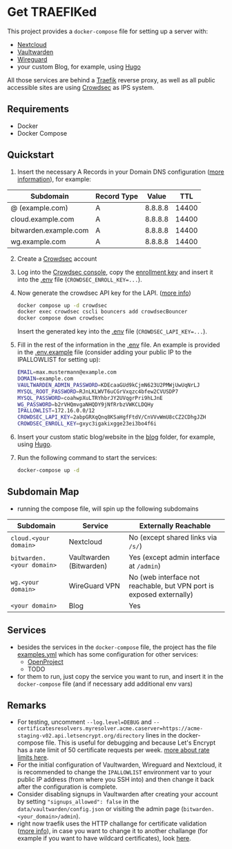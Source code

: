 # Get TRAEFIKed

This project provides a `docker-compose` file for setting up a server with:

- [Nextcloud](https://nextcloud.com/)
- [Vaultwarden](https://github.com/dani-garcia/vaultwarden)
- [Wireguard](https://github.com/wg-easy/wg-easy)
- your custom Blog, for example, using [Hugo](https://gohugo.io/)

All those services are behind a [Traefik](https://traefik.io/) reverse proxy, as well as all public accessible sites are using [Crowdsec](https://www.crowdsec.net/) as IPS system.

## Requirements

- Docker
- Docker Compose

## Quickstart

1. Insert the necessary A Records in your Domain DNS configuration ([more information](https://www.cloudflare.com/learning/dns/dns-records/dns-a-record/)), for example:

| Subdomain               | Record Type | Value       | TTL   |
|-------------------------|-------------|-------------|-------|
| @ (example.com)         | A           | 8.8.8.8     | 14400 |
| cloud.example.com       | A           | 8.8.8.8     | 14400 |
| bitwarden.example.com   | A           | 8.8.8.8     | 14400 |
| wg.example.com          | A           | 8.8.8.8     | 14400 |
2. Create a [Crowdsec](https://www.crowdsec.net/) account 
3. Log into the [Crowdsec console](https://app.crowdsec.net), copy the [enrollment key](https://docs.crowdsec.net/u/getting_started/post_installation/console/#engines-page) and insert it into the [.env](.env) file (`CROWDSEC_ENROLL_KEY=...`).
4. Now generate the crowdsec API key for the LAPI. ([more info](https://plugins.traefik.io/plugins/6335346ca4caa9ddeffda116/crowdsec-bouncer-traefik-plugin))
   ```bash
   docker compose up -d crowdsec
   docker exec crowdsec cscli bouncers add crowdsecBouncer
   docker compose down crowdsec
   ```
   Insert the generated key into the [.env](.env) file (`CROWDSEC_LAPI_KEY=...`).


4. Fill in the rest of the information in the [.env](.env) file. An example is provided in the [.env.example](.env.example) file (consider adding your public IP to the IPALLOWLIST for setting up):
   ```bash
   EMAIL=max.mustermann@example.com
   DOMAIN=example.com
   VAULTWARDEN_ADMIN_PASSWORD=KDEcaaGUd9kCjmN623U2PMWjUwUqNrLJ
   MYSQL_ROOT_PASSWORD=RJnLKLWVT6uCGrVxqzc4bfew2CVUSDP7
   MYSQL_PASSWORD=coahwpXuLTRYhbrJY2UVqgrPri9hLJnE
   WG_PASSWORD=b2rVHQmvgaNHQDY9jNfRrbzVWKCLDQHy
   IPALLOWLIST=172.16.0.0/12
   CROWDSEC_LAPI_KEY=2abpGRXqQnq8KSaHgfFtdV/CnVVvWmU8cCZ2CDhgJZH
   CROWDSEC_ENROLL_KEY=gxyc3igakixgge23ei3bo4f6i
   ```
5. Insert your custom static blog/website in the [blog](data/blog/) folder, for example, using [Hugo](https://gohugo.io/).
6. Run the following command to start the services:
   ```bash
   docker-compose up -d
   ```

## Subdomain Map

- running the compose file, will spin up the following subdomains

| Subdomain                        | Service                   | Externally Reachable                                                   |
|----------------------------------|---------------------------|------------------------------------------------------------------------|
| `cloud.<your domain>`            | Nextcloud                 | No (except shared links via `/s/`)                                     |
| `bitwarden.<your domain>`        | Vaultwarden (Bitwarden)   | Yes (except admin interface at `/admin`)                               |
| `wg.<your domain>`               | WireGuard VPN             | No (web interface not reachable, but VPN port is exposed externally)   |
| `<your domain>`                  | Blog                      | Yes                                                                    |

## Services

- besides the services in the `docker-compose` file, the project has the file [examples.yml](examples.yml) which has some configuration for other services:
   - [OpenProject](https://www.openproject.org/)
   - TODO
- for them to run, just copy the service you want to run, and insert it in the `docker-compose` file (and if necessary add additional env vars)

## Remarks

- For testing, uncomment `--log.level=DEBUG` and `--certificatesresolvers.myresolver.acme.caserver=https://acme-staging-v02.api.letsencrypt.org/directory` lines in the docker-compose file. This is useful for debugging and because Let's Encrypt has a rate limit of 50 certificate requests per week. [more about rate limits here](https://letsencrypt.org/docs/rate-limits/).
- For the initial configuration of Vaultwarden, Wireguard and Nextcloud, it is recommended to change the `IPALLOWLIST` environment var to your public IP address (from where you SSH into) and then change it back after the configuration is complete.
- Consider disabling signups in Vaultwarden after creating your account by setting `"signups_allowed": false` in the `data/vaultwarden/config.json` or visiting the admin page (`bitwarden.<your_domain>/admin`).
- right now traefik uses the HTTP challange for certificate validation ([more info](https://letsencrypt.org/docs/challenge-types/)), in case you want to change it to another challange (for example if you want to have wildcard certificates), look [here](https://doc.traefik.io/traefik/https/acme/).